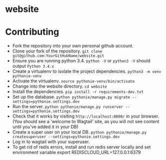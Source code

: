 # website

# Contributing
 - Fork the repository into your own personal github account. 
 - Clone your fork of the repository. `git clone git@github.com:YourGitHubName/website.git`
 - Ensure you are running python 3.4. `python -V` or `python3 -V` should output `Python 3.4.x`
 - Create a virtualenv to isolate the project dependencies. `python3 -m venv pythonie-venv`
 - Activate the virtualenv. `source pythonie-venv/bin/activate`
 - Change into the website directory. `cd website`
 - Install the dependencies. `pip install -r requirements-dev.txt`
 - Set up the database. `python pythonie/manage.py migrate --settings=pythonie.settings.dev`
 - Run the server. `python pythonie/manage.py runserver --settings=pythonie.settings.dev`
 - Check that it works by visiting `http://localhost:8000/` in your browser. (You should see a 'welcome to Wagtail' site, as you will not see content until you've added it in your DB)
 - Create a super user on your local DB. `python pythonie/manage.py createsuperuser --settings=pythonie.settings.dev`
 - Log in to wagtail with your superuser.
 - To get rid of redis errors, install and run redis server locally and set environment variable export REDISCLOUD_URL=127.0.0.1:6379


